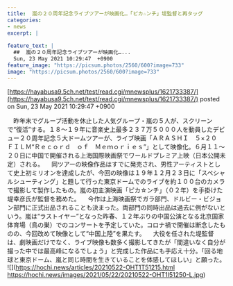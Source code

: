 ```yaml
---
title:  嵐の２０周年記念ライブツアーが映画化…「ピカ☆ンチ」堤監督と再タッグ  
categories:
- news
excerpt: |
  
feature_text: |
  ##  嵐の２０周年記念ライブツアーが映画化…...
  Sun, 23 May 2021 10:29:47  +0900
feature_image: "https://picsum.photos/2560/600?image=733"
image: "https://picsum.photos/2560/600?image=733"
---
```


[https://hayabusa9.5ch.net/test/read.cgi/mnewsplus/1621733387/](https://hayabusa9.5ch.net/test/read.cgi/mnewsplus/1621733387/)
posted on Sun, 23 May 2021 10:29:47  +0900

<!--more-->

　昨年末でグループ活動を休止した人気グループ・嵐の５人が、スクリーンで“復活”する。１８〜１９年に音楽史上最多２３７万５０００人を動員したデビュー２０周年記念５大ドームツアーが、ライブ映画「ＡＲＡＳＨＩ　５×２０　ＦＩＬＭ“Ｒｅｃｏｒｄ　ｏｆ　Ｍｅｍｏｒｉｅｓ”」として映像化。６月１１〜２０日に中国で開催される上海国際映画祭でワールドプレミア上映（日本公開未定）される。 　同ツアーの映像作品はすでに発売され、男性アーティストとして史上初ミリオンを達成したが、今回の映像は１９年１２月２３日に「スペシャルシューティング」と題して行った東京ドームでのライブを約１００台のカメラで撮影して製作したもの。嵐の初主演映画「ピカ☆ンチ」（０２年）を手掛けた堤幸彦氏が監督を務めた。 　今作は上海映画祭でガラ部門、ドルビー・ビジョン部門に正式出品されることも決まった。両部門の同時出品は過去に例がないという。嵐は“ラストイヤー”となった昨春、１２年ぶりの中国公演となる北京国家体育場（鳥の巣）でのコンサートを予定していた。コロナ禍で開催は断念したものの、今回改めて映像として“中国上陸”を果たす。 　大役を任された堤監督は、劇映画だけでなく、ライブ映像も数多く撮影してきたが「間違いなく自分が撮った中では最高峰になるでしょう」と完成した作品にも手応え十分。「回る地球と東京ドーム、嵐と同じ時間を生きていることを体感してほしい」と願った。 ![](https://hochi.news/articles/20210522-OHT1T51215.html https://hochi.news/images/2021/05/22/20210522-OHT1I51250-L.jpg)
